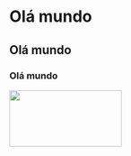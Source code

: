# Olá mundo
## Olá mundo
### Olá mundo
<img width="200px" height="100px" src="https://github.com/NathaliaDomingues/texte-workshop/assets/146946721/58b7ebb2-3265-4f84-941b-4108bc59dc79">



